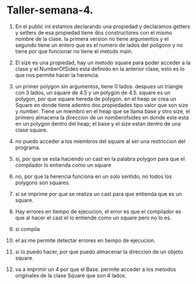 # Taller-semana-4.

1.  En el public int estamos declarando una propiedad y declaramos getters y setters de esa propiedad
tiene dos constructores con el mismo nombre de la clase.
la primera version no tiene argumentos y el segundo tiene un entero que es el numero de lados del poligono y no tiene
por que funcionar no tiene el metodo main.

2. El size es una propiedad, hay un metodo square para poder acceder a la clase y el NumberOfSides esta definido en la anterior
clase, esto es lo que nos permite hacer la herencia.

3. un primer polygon sin argumentos, tiene 0 lados. despues un triangle con 3 lados, un square de 4.5 y un polygon de 4.5.
square es un polygon, por que square hereda de polygon. en el heap se crea un Square en donde tiene adentro dos propiedades tipo
valor que son size y number.
Tiene un miembro en el heap que se llama base  y otro size, el primero almacena la direccion de un nomberofsides en donde 
este esta en un polygon dentro del heap; el base y el size estan dentro de una clase square.

4. no puedo acceder a los miembros del square al ser una restriccion del programa.

5. si, por que se esta haciendo un cast en la palabra polygon para que el compilador lo entienda como un square

6. no, por que la herencia funciona en un solo sentido, no todos los polygons son squares.

7. si se imprime por que se realiza un cast para que entienda que es un square.

8. Hay errores en tiempo de ejecucion, el error es que el compilador es que al hacer el cast el lo entiende como un square pero
no lo es.

10. si compila

11. el as me permite detectar errores en tiempo de ejecucion. 

12. si lo puedo hacer, por que puedo almacenar la direccion de un objeto square.

13. va a imprimir un 4 por que el Base. permite acceder a los metodos originales de la clase Square que son 4 lados.


